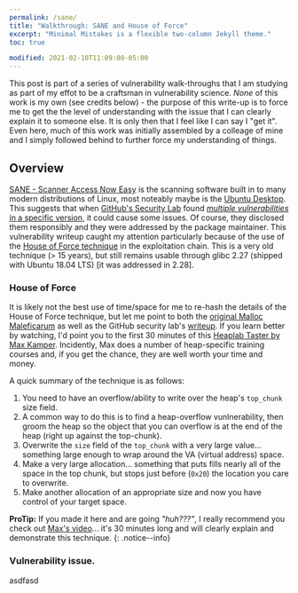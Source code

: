 ```yaml
---
permalink: /sane/
title: "Walkthrough: SANE and House of Force"
excerpt: "Minimal Mistakes is a flexible two-column Jekyll theme."
toc: true

modified: 2021-02-10T11:09:00-05:00
---
```


This post is part of a series of vulnerability walk-throughs that I am studying as part of my effot to be a craftsman in vulnerability science. *None* of this work is my own (see credits below) - the purpose of this write-up is to force me to get the the level of understanding with the issue that I can clearly explain it to someone else. It is only then that I feel like I can say I "get it". Even here, much of this work was initially assembled by a colleage of mine and I simply followed behind to further force my understanding of things.

## Overview

[SANE - Scanner Access Now Easy](http://www.sane-project.org/) is the scanning software built in to many modern distributions of Linux, most noteably maybe is the [Ubuntu Desktop](https://ubuntu.com/desktop). This suggests that when [GitHub's Security Lab](https://securitylab.github.com/) found [*multiple vulnerabilities* in a specific version](https://gitlab.com/sane-project/backends/-/issues/279), it could cause some issues. Of course, they disclosed them responsibly and they were addressed by the package maintainer. This vulnerability writeup caught my attention particularly because of the use of the [House of Force technique](https://seclists.org/bugtraq/2005/Oct/118) in the exploitation chain. This is a very old technique (> 15 years), but still remains usable through glibc 2.27 (shipped with Ubuntu 18.04 LTS) [it was addressed in 2.28].

### House of Force

It is likely not the best use of time/space for me to re-hash the details of the House of Force technique, but let me point to both the [original Malloc Maleficarum](https://seclists.org/bugtraq/2005/Oct/118) as well as the GitHub security lab's [writeup](https://securitylab.github.com/research/last-orders-at-the-house-of-force). If you learn better by watching, I'd point you to the first 30 minutes of this [Heaplab Taster by Max Kamper](https://www.youtube.com/watch?v=s-GJ-buCGio). Incidently, Max does a number of heap-specific training courses and, if you get the chance, they are well worth your time and money.

A quick summary of the technique is as follows:

1. You need to have an overflow/ability to write over the heap's `top_chunk` size field.
1. A common way to do this is to find a heap-overflow vunlnerability, then groom the heap so the object that you can overflow is at the end of the heap (right up against the top-chunk).
1. Overwrite the `size` field of the `top_chunk` with a very large value... something large enough to wrap around the VA (virtual address) space.
1. Make a very large allocation... something that puts fills nearly all of the space in the top chunk, but stops just before (`0x20`) the location you care to overwrite.
1. Make another allocation of an appropriate size and now you have control of your target space.

**ProTip:** If you made it here and are going _"huh???"_, I really recommend you check out [Max's video](https://www.youtube.com/watch?v=s-GJ-buCGio)... it's 30 minutes long and will clearly explain and demonstrate this technique.
{: .notice--info}

### Vulnerability issue.

asdfasd

